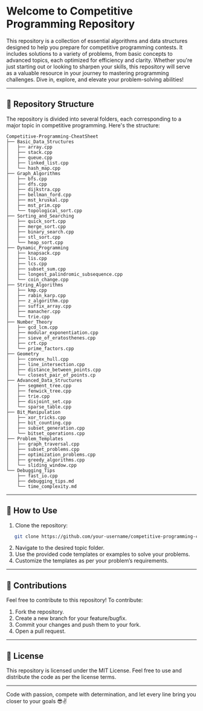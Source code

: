 # Welcome to Competitive Programming Repository

This repository is a collection of essential algorithms and data structures designed to help you prepare for competitive programming contests. It includes solutions to a variety of problems, from basic concepts to advanced topics, each optimized for efficiency and clarity. Whether you're just starting out or looking to sharpen your skills, this repository will serve as a valuable resource in your journey to mastering programming challenges. Dive in, explore, and elevate your problem-solving abilities!

---

## 📂 Repository Structure

The repository is divided into several folders, each corresponding to a major topic in competitive programming. Here's the structure:

```
Competitive-Programming-CheatSheet
├── Basic_Data_Structures
│   ├── array.cpp
│   ├── stack.cpp
│   ├── queue.cpp
│   ├── linked_list.cpp
│   └── hash_map.cpp
├── Graph_Algorithms
│   ├── bfs.cpp
│   ├── dfs.cpp
│   ├── dijkstra.cpp
│   ├── bellman_ford.cpp
│   ├── mst_kruskal.cpp
│   ├── mst_prim.cpp
│   └── topological_sort.cpp
├── Sorting_and_Searching
│   ├── quick_sort.cpp
│   ├── merge_sort.cpp
│   ├── binary_search.cpp
│   ├── stl_sort.cpp
│   └── heap_sort.cpp
├── Dynamic_Programming
│   ├── knapsack.cpp
│   ├── lis.cpp
│   ├── lcs.cpp
│   ├── subset_sum.cpp
│   ├── longest_palindromic_subsequence.cpp
│   └── coin_change.cpp
├── String_Algorithms
│   ├── kmp.cpp
│   ├── rabin_karp.cpp
│   ├── z_algorithm.cpp
│   ├── suffix_array.cpp
│   ├── manacher.cpp
│   └── trie.cpp
├── Number_Theory
│   ├── gcd_lcm.cpp
│   ├── modular_exponentiation.cpp
│   ├── sieve_of_eratosthenes.cpp
│   ├── crt.cpp
│   └── prime_factors.cpp
├── Geometry
│   ├── convex_hull.cpp
│   ├── line_intersection.cpp
│   ├── distance_between_points.cpp
│   └── closest_pair_of_points.cp
├── Advanced_Data_Structures
│   ├── segment_tree.cpp
│   ├── fenwick_tree.cpp
│   ├── trie.cpp
│   ├── disjoint_set.cpp
│   └── sparse_table.cpp
├── Bit_Manipulation
│   ├── xor_tricks.cpp
│   ├── bit_counting.cpp
│   ├── subset_generation.cpp
│   └── bitset_operations.cpp
├── Problem_Templates
│   ├── graph_traversal.cpp
│   ├── subset_problems.cpp
│   ├── optimization_problems.cpp
│   ├── greedy_algorithms.cpp
│   └── sliding_window.cpp
└── Debugging_Tips
    ├── fast_io.cpp
    ├── debugging_tips.md
    └── time_complexity.md
```

---

## 🚀 How to Use

1. Clone the repository:
```bash
   git clone https://github.com/your-username/competitive-programming-cheatsheet.git
```

2. Navigate to the desired topic folder.
3. Use the provided code templates or examples to solve your problems.
4. Customize the templates as per your problem’s requirements.

---

## 🤝 Contributions

Feel free to contribute to this repository! To contribute:

1. Fork the repository.
2. Create a new branch for your feature/bugfix.
3. Commit your changes and push them to your fork.
4. Open a pull request.

---

## 📄 License

This repository is licensed under the MIT License. Feel free to use and distribute the code as per the license terms.

---

Code with passion, compete with determination, and let every line bring you closer to your goals 😎✌️

